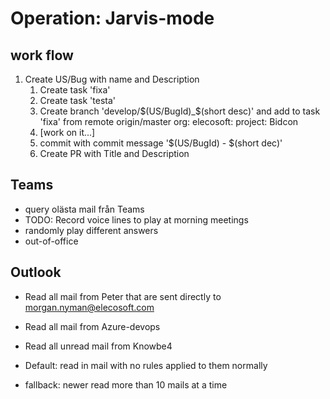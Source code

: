 # Operation: Jarvis-mode

## work flow

1. Create US/Bug with name and Description
    1. Create task 'fixa'
    2. Create task 'testa'
    3. Create branch 'develop/$(US/BugId)_$(short desc)' and add to task 'fixa' from remote origin/master org: elecosoft: project: Bidcon
    4. [work on it...]
    5. commit with commit message '$(US/BugId) - $(short dec)'
    6. Create PR with Title and Description


## Teams
* query olästa mail från Teams
* TODO: Record voice lines to play at morning meetings
* randomly play different answers
* out-of-office



## Outlook
* Read all mail from Peter that are sent directly to morgan.nyman@elecosoft.com

* Read all mail from Azure-devops
* Read all unread mail from Knowbe4

* Default: read in mail with no rules applied to them normally

* fallback: newer read more than 10 mails at a time